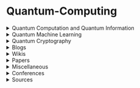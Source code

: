 <h1>Quantum-Computing</h1>

<details><summary>Quantum Computation and Quantum Information</summary>
<ul style="list-style-type:none">
    <li><details><summary>Courses</summary>
        <ul style="list-style-type:none">
            <li><details><summary>Beginners</summary>
            </details></li>
            <li><details><summary>Intermediate</summary>
            </details></li>
            <li><details><summary>Advanced</summary>
            </details></li>
        </ul>
    </details></li>
    <li><details><summary>Lecture notes</summary>
    <ul style="list-style-type:circle">
        <li><a href="https://cs.uwaterloo.ca/~watrous/TQI/">The Theory of Quantum Information</a> by <i>J. Watrous</i>.</li>
        <li><a href="http://www.theory.caltech.edu/~preskill/ph219/index.html">Quantum Computation</a> by <i>J. Preskill</i>.</li>
        <li><a href="https://homepages.cwi.nl/~rdewolf/qc11.html">Quantum Computing</a> by <i>R. de Wolf</i>.</li>
    </ul style="list-style-type:circle">
    </details></li>
    <li><details><summary>Textbook(s)</summary>
    <ul style="list-style-type:circle">
        <li> <a href="https://dl.acm.org/citation.cfm?id=1972505">Quantum Computation and Quantum Information: 10th Anniversary Edition</a> by <i>M. Nielsen</i> and <i>I. Chuang</i>. - [<a href="http://csis.pace.edu/ctappert/cs837-18spring/QC-textbook.pdf"> PDF </a>] </li>
    </ul>
    </details></li>
</ul>
</details>

<details><summary>Quantum Machine Learning</summary>
<ul>    
    <details><summary>Courses</summary>
    <ul>
    </ul></details>
    <details><summary>Lecture notes</summary>
    <ul>
    </ul></details>
    <details><summary>Textbook(s)</summary>
    <ul>
    </ul></details>
</ul>
</details>

<details><summary>Quantum Cryptography</summary>
<ul>    
    <details><summary>Courses</summary>
    <ul>
    </ul></details>
    <details><summary>Lecture notes</summary>
    <ul>
    </ul></details>
    <details><summary>Textbook(s)</summary>
    <ul>
    </ul></details>
</ul>
</details>

<details><summary>Blogs</summary>
<ul>
</ul>
</details>

<details><summary>Wikis</summary>
<ul>
</ul>
</details>

<details><summary>Papers</summary>
<ul>
</ul>
</details>

<details><summary>Miscellaneous</summary>
<ul>
</ul></details>

<details><summary>Conferences</summary>
<ul>
</ul></details>

<details><summary>Sources</summary>
